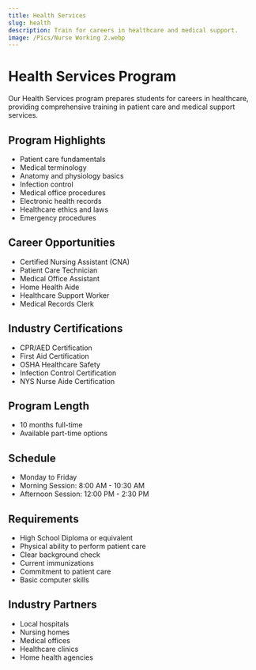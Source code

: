 ```yaml
---
title: Health Services
slug: health
description: Train for careers in healthcare and medical support.
image: /Pics/Nurse Working 2.webp
---
```


# Health Services Program

Our Health Services program prepares students for careers in healthcare, providing comprehensive training in patient care and medical support services.

## Program Highlights

- Patient care fundamentals
- Medical terminology
- Anatomy and physiology basics
- Infection control
- Medical office procedures
- Electronic health records
- Healthcare ethics and laws
- Emergency procedures

## Career Opportunities

- Certified Nursing Assistant (CNA)
- Patient Care Technician
- Medical Office Assistant
- Home Health Aide
- Healthcare Support Worker
- Medical Records Clerk

## Industry Certifications

- CPR/AED Certification
- First Aid Certification
- OSHA Healthcare Safety
- Infection Control Certification
- NYS Nurse Aide Certification

## Program Length

- 10 months full-time
- Available part-time options

## Schedule

- Monday to Friday
- Morning Session: 8:00 AM - 10:30 AM
- Afternoon Session: 12:00 PM - 2:30 PM

## Requirements

- High School Diploma or equivalent
- Physical ability to perform patient care
- Clear background check
- Current immunizations
- Commitment to patient care
- Basic computer skills

## Industry Partners

- Local hospitals
- Nursing homes
- Medical offices
- Healthcare clinics
- Home health agencies
